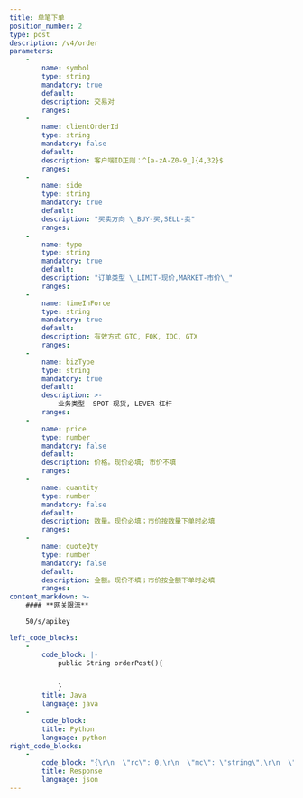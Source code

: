 ```yaml
---
title: 单笔下单
position_number: 2
type: post
description: /v4/order
parameters:
    -
        name: symbol
        type: string
        mandatory: true
        default:
        description: 交易对
        ranges:
    -
        name: clientOrderId
        type: string
        mandatory: false
        default:
        description: 客户端ID正则：^[a-zA-Z0-9_]{4,32}$
        ranges:
    -
        name: side
        type: string
        mandatory: true
        default:
        description: "买卖方向 \_BUY-买,SELL-卖"
        ranges:
    -
        name: type
        type: string
        mandatory: true
        default:
        description: "订单类型 \_LIMIT-现价,MARKET-市价\_"
        ranges:
    -
        name: timeInForce
        type: string
        mandatory: true
        default:
        description: 有效方式 GTC, FOK, IOC, GTX
        ranges:
    -
        name: bizType
        type: string
        mandatory: true
        default:
        description: >-
            业务类型  SPOT-现货, LEVER-杠杆
        ranges:
    -
        name: price
        type: number
        mandatory: false
        default:
        description: 价格。现价必填; 市价不填
        ranges:
    -
        name: quantity
        type: number
        mandatory: false
        default:
        description: 数量。现价必填；市价按数量下单时必填
        ranges:
    -
        name: quoteQty
        type: number
        mandatory: false
        default:
        description: 金额。现价不填；市价按金额下单时必填
        ranges:
content_markdown: >-
    #### **网关限流**

    50/s/apikey

left_code_blocks:
    -
        code_block: |-
            public String orderPost(){


            }
        title: Java
        language: java
    -
        code_block:
        title: Python
        language: python
right_code_blocks:
    -
        code_block: "{\r\n  \"rc\": 0,\r\n  \"mc\": \"string\",\r\n  \"ma\": [\r\n    {}\r\n  ],\r\n  \"result\": {\r\n    \"orderId\": \"6216559590087220004\"   //订单ID\r\n  }\r\n}"
        title: Response
        language: json
---
```

